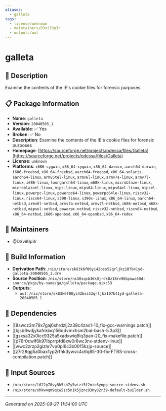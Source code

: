 ```yaml
---
aliases:
  - galleta
tags:
  - license/unknown
  - maintainers/D3vil0p3r
  - outputs/out
---
```


# galleta

## 📝 Description

Examine the contents of the IE's cookie files for forensic purposes

## 📋 Package Information

- **Name**: `galleta`
- **Version**: `20040505_1`
- **Available**: ✅ Yes
- **Broken**: ✅ No
- **Description**: Examine the contents of the IE's cookie files for forensic purposes
- **Homepage**: [https://sourceforge.net/projects/odessa/files/Galleta](https://sourceforge.net/projects/odessa/files/Galleta)
- **License**: `unknown`
- **Platforms**: `i686-cygwin`, `x86_64-cygwin`, `x86_64-darwin`, `aarch64-darwin`, `i686-freebsd`, `x86_64-freebsd`, `aarch64-freebsd`, `x86_64-solaris`, `aarch64-linux`, `armv5tel-linux`, `armv6l-linux`, `armv7a-linux`, `armv7l-linux`, `i686-linux`, `loongarch64-linux`, `m68k-linux`, `microblaze-linux`, `microblazeel-linux`, `mips-linux`, `mips64-linux`, `mips64el-linux`, `mipsel-linux`, `powerpc-linux`, `powerpc64-linux`, `powerpc64le-linux`, `riscv32-linux`, `riscv64-linux`, `s390-linux`, `s390x-linux`, `x86_64-linux`, `aarch64-netbsd`, `armv6l-netbsd`, `armv7a-netbsd`, `armv7l-netbsd`, `i686-netbsd`, `m68k-netbsd`, `mipsel-netbsd`, `powerpc-netbsd`, `riscv32-netbsd`, `riscv64-netbsd`, `x86_64-netbsd`, `i686-openbsd`, `x86_64-openbsd`, `x86_64-redox`
## 👥 Maintainers

- @D3vil0p3r


## 🔧 Build Information

- **Derivation Path**: `/nix/store/sk83k6f00yi42bss52qrljkz107b41yd-galleta-20040505_1.drv`
- **Source Position**: `/nix/store/ns30sqxb36k8jrds8z18rv96bpnwc60d-source/pkgs/by-name/ga/galleta/package.nix:53`
- **Outputs**:
  - `out`:  `/nix/store/sk83k6f00yi42bss52qrljkz107b41yd-galleta-20040505_1`

## 🔗 Dependencies

- [[8swcz3m79x7gaj6shrdzlj2z38c4zax1-10_fix-gcc-warnings.patch]]
- [[bjsb6wdjykafnkixq156qdvmxhsm2bai-bash-5.3p3]]
- [[gsxsa32x0lcc9325a5xadxwiq9lq3pan-20_fix-makefile.patch]]
- [[p76r0cwlf6k97ibprrpfd8xw0r8wc3nx-stdenv-linux]]
- [[wwc2zrzp2gizhr7vp0pl6c3b0015kzjp-source]]
- [[z7r28qg5a0bax1yp2rfhk3ywvc4c6q85-30-fix-FTBS-cross-compilation.patch]]

## 📁 Input Sources

- `/nix/store/l622p70vy8k5sh7y5wizi5f2mic6ynpg-source-stdenv.sh`
- `/nix/store/shkw4qm9qcw5sc5n1k5jznc83ny02r39-default-builder.sh`

---
*Generated on 2025-09-27 11:54:00 UTC*
